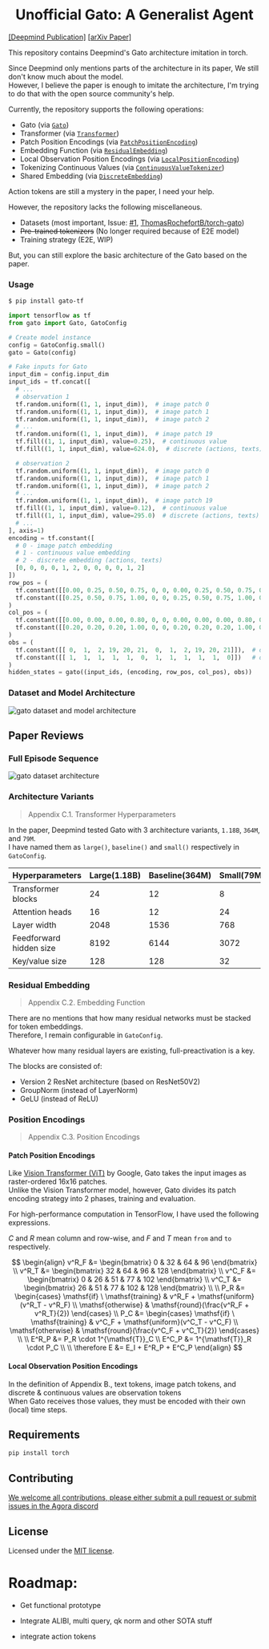 <h1 align="center">Unofficial Gato: A Generalist Agent</h1>

[[Deepmind Publication]](https://www.deepmind.com/publications/a-generalist-agent)
[[arXiv Paper]](https://arxiv.org/pdf/2205.06175.pdf)

This repository contains Deepmind's Gato architecture imitation in torch.

Since Deepmind only mentions parts of the architecture in its paper, We still don't know much about the model.<br>
However, I believe the paper is enough to imitate the architecture, I'm trying to do that with the open source community's help.

Currently, the repository supports the following operations:
- Gato (via [`Gato`](https://github.com/OrigamiDream/gato/blob/main/gato/models/__init__.py#L12))
- Transformer (via [`Transformer`](https://github.com/OrigamiDream/gato/blob/main/gato/models/__init__.py#L61))
- Patch Position Encodings (via [`PatchPositionEncoding`](https://github.com/OrigamiDream/gato/blob/main/gato/models/embedding.py#L38))
- Embedding Function (via [`ResidualEmbedding`](https://github.com/OrigamiDream/gato/blob/main/gato/models/embedding.py#L139))
- Local Observation Position Encodings (via [`LocalPositionEncoding`](https://github.com/OrigamiDream/gato/blob/main/gato/models/embedding.py#L199))
- Tokenizing Continuous Values (via [`ContinuousValueTokenizer`](https://github.com/OrigamiDream/gato/blob/main/gato/models/tokenizers.py#L30))
- Shared Embedding (via [`DiscreteEmbedding`](https://github.com/OrigamiDream/gato/blob/main/gato/models/embedding.py#L237))

Action tokens are still a mystery in the paper, I need your help.

However, the repository lacks the following miscellaneous.
- Datasets (most important, Issue: [#1](https://github.com/OrigamiDream/gato/issues/1), [ThomasRochefortB/torch-gato](https://github.com/ThomasRochefortB/torch-gato/blob/main/datasets/README.md))
- <s>Pre-trained tokenizers</s> (No longer required because of E2E model)
- Training strategy (E2E, WIP)

But, you can still explore the basic architecture of the Gato based on the paper.

### Usage
```bash
$ pip install gato-tf
```
```python
import tensorflow as tf
from gato import Gato, GatoConfig

# Create model instance
config = GatoConfig.small()
gato = Gato(config)

# Fake inputs for Gato
input_dim = config.input_dim
input_ids = tf.concat([
  # ...
  # observation 1
  tf.random.uniform((1, 1, input_dim)),  # image patch 0
  tf.random.uniform((1, 1, input_dim)),  # image patch 1
  tf.random.uniform((1, 1, input_dim)),  # image patch 2
  # ...
  tf.random.uniform((1, 1, input_dim)),  # image patch 19
  tf.fill((1, 1, input_dim), value=0.25),  # continuous value
  tf.fill((1, 1, input_dim), value=624.0),  # discrete (actions, texts)

  # observation 2
  tf.random.uniform((1, 1, input_dim)),  # image patch 0
  tf.random.uniform((1, 1, input_dim)),  # image patch 1
  tf.random.uniform((1, 1, input_dim)),  # image patch 2
  # ...
  tf.random.uniform((1, 1, input_dim)),  # image patch 19
  tf.fill((1, 1, input_dim), value=0.12),  # continuous value
  tf.fill((1, 1, input_dim), value=295.0)  # discrete (actions, texts)
  # ...
], axis=1)
encoding = tf.constant([
  # 0 - image patch embedding
  # 1 - continuous value embedding
  # 2 - discrete embedding (actions, texts)
  [0, 0, 0, 0, 1, 2, 0, 0, 0, 0, 1, 2]
])
row_pos = (
  tf.constant([[0.00, 0.25, 0.50, 0.75, 0, 0, 0.00, 0.25, 0.50, 0.75, 0, 0]]),  # pos_from
  tf.constant([[0.25, 0.50, 0.75, 1.00, 0, 0, 0.25, 0.50, 0.75, 1.00, 0, 0]])   # pos_to
)
col_pos = (
  tf.constant([[0.00, 0.00, 0.00, 0.80, 0, 0, 0.00, 0.00, 0.00, 0.80, 0, 0]]),  # pos_from
  tf.constant([[0.20, 0.20, 0.20, 1.00, 0, 0, 0.20, 0.20, 0.20, 1.00, 0, 0]])   # pos_to
)
obs = (
  tf.constant([[ 0,  1,  2, 19, 20, 21,  0,  1,  2, 19, 20, 21]]),  # obs token
  tf.constant([[ 1,  1,  1,  1,  1,  0,  1,  1,  1,  1,  1,  0]])   # obs token masking (for action tokens)
)
hidden_states = gato((input_ids, (encoding, row_pos, col_pos), obs))
```
### Dataset and Model Architecture
<picture>
  <source media="(prefers-color-scheme: dark)" srcset="https://user-images.githubusercontent.com/5837620/215323793-7f7bcfdb-d8be-40d3-8e58-a053511f95d5.png">
  <img alt="gato dataset and model architecture" src="https://user-images.githubusercontent.com/5837620/215323795-3a433516-f5ca-4272-9999-3df87ae521ba.png">
</picture>

## Paper Reviews

### Full Episode Sequence

<picture>
    <source media="(prefers-color-scheme: dark)" srcset="https://user-images.githubusercontent.com/5837620/175756389-31d183c9-054e-4829-93a6-df79781ca212.png">
    <img alt="gato dataset architecture" src="https://user-images.githubusercontent.com/5837620/175756409-75605dbc-7756-4509-ba93-c0ad08eea309.png">
</picture>

### Architecture Variants

> Appendix C.1. Transformer Hyperparameters

In the paper, Deepmind tested Gato with 3 architecture variants, `1.18B`, `364M`, and `79M`.<br>
I have named them as `large()`, `baseline()` and `small()` respectively in `GatoConfig`.

| Hyperparameters          | Large(1.18B) | Baseline(364M) | Small(79M) |
|--------------------------|--------------|----------------|------------|
| Transformer blocks       | 24           | 12             | 8          |
| Attention heads          | 16           | 12             | 24         |
| Layer width              | 2048         | 1536           | 768        |
| Feedforward hidden size  | 8192         | 6144           | 3072       |
| Key/value size           | 128          | 128            | 32         |


### Residual Embedding

> Appendix C.2. Embedding Function

There are no mentions that how many residual networks must be stacked for token embeddings.<br>
Therefore, I remain configurable in `GatoConfig`.

Whatever how many residual layers are existing, full-preactivation is a key.

The blocks are consisted of:
- Version 2 ResNet architecture (based on ResNet50V2)
- GroupNorm (instead of LayerNorm)
- GeLU (instead of ReLU)

### Position Encodings

> Appendix C.3. Position Encodings

#### Patch Position Encodings

Like [Vision Transformer (ViT)](https://github.com/google-research/vision_transformer) by Google, Gato takes the input images as raster-ordered 16x16 patches.<br>
Unlike the Vision Transformer model, however, Gato divides its patch encoding strategy into 2 phases, training and evaluation.

For high-performance computation in TensorFlow, I have used the following expressions.

$C$ and $R$ mean column and row-wise, and $F$ and $T$ mean `from` and `to` respectively.

$$
\begin{align}
  v^R_F &= \begin{bmatrix}
    0 & 32 & 64 & 96
  \end{bmatrix} \\
  v^R_T &= \begin{bmatrix}
    32 & 64 & 96 & 128
  \end{bmatrix} \\
  v^C_F &= \begin{bmatrix}
    0 & 26 & 51 & 77 & 102
  \end{bmatrix} \\
  v^C_T &= \begin{bmatrix}
    26 & 51 & 77 & 102 & 128
  \end{bmatrix} \\
  \\
  P_R &= \begin{cases}
    \mathsf{if} \ \mathsf{training} & v^R_F + \mathsf{uniform}(v^R_T - v^R_F) \\
    \mathsf{otherwise} & \mathsf{round}(\frac{v^R_F + v^R_T}{2})
  \end{cases} \\
  P_C &= \begin{cases}
    \mathsf{if} \ \mathsf{training} & v^C_F + \mathsf{uniform}(v^C_T - v^C_F) \\
    \mathsf{otherwise} & \mathsf{round}(\frac{v^C_F + v^C_T}{2})
  \end{cases} \\
  \\
  E^R_P &= P_R \cdot 1^{\mathsf{T}}_C \\
  E^C_P &= 1^{\mathsf{T}}_R \cdot P_C \\
  \\
  \therefore E &= E_I + E^R_P + E^C_P
\end{align}
$$

#### Local Observation Position Encodings

In the definition of Appendix B., text tokens, image patch tokens, and discrete & continuous values are observation tokens<br>
When Gato receives those values, they must be encoded with their own (local) time steps.

## Requirements

```bash
pip install torch
```

## Contributing
[We welcome all contributions, please either submit a pull request or submit issues in the Agora discord](https://discord.gg/qUtxnK2NMf)

## License
Licensed under the [MIT license](/LICENSE).

# Roadmap:

* Get functional prototype

* Integrate ALIBI, multi query, qk norm and other SOTA stuff

* integrate action tokens

